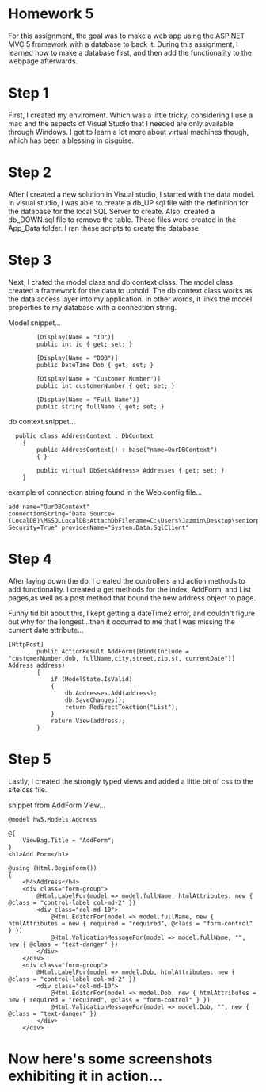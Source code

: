 # Homework 5 

For this assignment, the goal was to make a web app using the ASP.NET MVC 5 framework with a database to back it. During this assignment, I learned how to make a database first, and then add the functionality to the webpage afterwards.

# Step 1 

First, I created my enviroment. Which was a little tricky, considering I use a mac and the aspects of Visual Studio that I needed are only available through Windows. I got to learn a lot more about virtual machines though, which has been a blessing in disguise. 

# Step 2

After I created a new solution in Visual studio, I started with the data model. In visual studio, I was able to create a db_UP.sql file with the definition for the database for the local SQL Server to create. Also, created a db_DOWN.sql file to remove the table. These files were created in the App_Data folder. I ran these scripts to create the database

# Step 3 

Next, I crated the model class and db context class. The model class created a framework for the data to uphold. The db context class works as the data access layer into my application. In other words, it links the model properties to my database with a connection string. 

Model snippet... 
```
        [Display(Name = "ID")]
        public int id { get; set; }
    
        [Display(Name = "DOB")]
        public DateTime Dob { get; set; }

        [Display(Name = "Customer Number")]
        public int customerNumber { get; set; }

        [Display(Name = "Full Name")]
        public string fullName { get; set; }
```

db context snippet...
```
  public class AddressContext : DbContext
    {
        public AddressContext() : base("name=OurDBContext")
        { }

        public virtual DbSet<Address> Addresses { get; set; }
    }
```
example of connection string found in the Web.config file...
```
add name="OurDBContext"
connectionString="Data Source=(LocalDB)\MSSQLLocalDB;AttachDbFilename=C:\Users\Jazmin\Desktop\seniorproject\SeniorProject\cs460\HW5\hw5\hw5\App_Data\AddressDB.mdf;Integrated Security=True" providerName="System.Data.SqlClient"
```

# Step 4

After laying down the db, I created the controllers and action methods to add functionality. I created a get methods for the index, AddForm, and List pages,as well as a post method that bound the new address object to page. 

Funny tid bit about this, I kept getting a dateTime2 error, and couldn't figure out why for the longest...then it occurred to me that I was missing the current date attribute... 

```
[HttpPost]
        public ActionResult AddForm([Bind(Include = "customerNumber,dob, fullName,city,street,zip,st, currentDate")] Address address)
        {
            if (ModelState.IsValid)
            {
                db.Addresses.Add(address);
                db.SaveChanges();
                return RedirectToAction("List");
            }
            return View(address);
        }
```

# Step 5 

Lastly, I created the strongly typed views and added a little bit of css to the site.css file. 

snippet from AddForm View... 

```
@model hw5.Models.Address

@{
    ViewBag.Title = "AddForm";
}
<h1>Add Form</h1>

@using (Html.BeginForm())
{
    <h4>Address</h4>
    <div class="form-group">
        @Html.LabelFor(model => model.fullName, htmlAttributes: new { @class = "control-label col-md-2" })
        <div class="col-md-10">
            @Html.EditorFor(model => model.fullName, new { htmlAttributes = new { required = "required", @class = "form-control" } })
            @Html.ValidationMessageFor(model => model.fullName, "", new { @class = "text-danger" })
        </div>
    </div>
    <div class="form-group">
        @Html.LabelFor(model => model.Dob, htmlAttributes: new { @class = "control-label col-md-2" })
        <div class="col-md-10">
            @Html.EditorFor(model => model.Dob, new { htmlAttributes = new { required = "required", @class = "form-control" } })
            @Html.ValidationMessageFor(model => model.Dob, "", new { @class = "text-danger" })
        </div>
    </div>
```

# Now here's some screenshots exhibiting it in action... 
